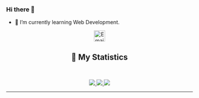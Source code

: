 
### Hi there 👋

- 🌱 I’m currently learning Web Development.

<div align = "center">
<p align="center">
<p align="centre"> 
<a href="mailto: itzayushh18@gmail.com"> <img width="30px" src="https://github.com/ItsAyushh/ItsAyushh/blob/main/icons8-email-100.png" title="Email"/> </a><br>
</p>

## 🔖 My Statistics
&nbsp;
<p align="center">
    <a href="https://github.com/ItsAyushh/">
        <img src="https://github-readme-stats.vercel.app/api?username=ItsAyushh&hide=issues,prs&count_private=true&show_owner=true&show_icons=true&bg_color=0d1117&title_color=ffffff&text_color=ffffff&icon_color=00ff99&hide_border=true/" />
    </a>
    <a href="https://github.com/ItsAyushh/">
        <img src="https://github-readme-stats.vercel.app/api/top-langs/?username=ItsAyushh&layout=compact&count_private=true&langs_count=8&card_width=445&bg_color=0d1117&title_color=ffffff&text_color=ffffff&icon_color=00ff99&hide_border=true/" />
    </a>
    <a href="https://github.com/ItsAyushh/">
        <img src="https://github-readme-streak-stats.herokuapp.com?user=ItsAyushh&hide_border=true&background=0D1117&currStreakLabel=FFFFFF&sideLabels=FFFFFF&currStreakNum=FFFFFF&dates=FFFFFF&sideNums=FFFFFF&fire=00ff99&ring=00ff99&stroke=FFFFFFFF)](https://git.io/streak-stats" />
    </a>
</p>


</div>


------------------------------------------  
